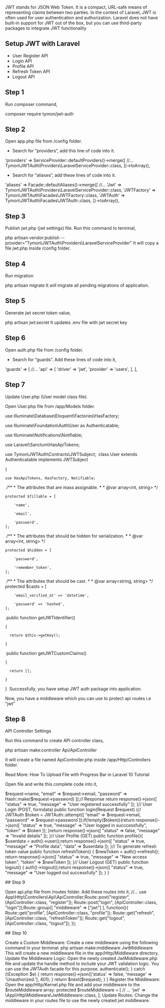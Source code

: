 <p>JWT stands for JSON Web Token. It is a compact, URL-safe means of representing claims between two parties. In the context of Laravel, JWT is often used for user authentication and authorization. Laravel does not have built-in support for JWT out of the box, but you can use third-party packages to integrate JWT functionality
</p>

<p align="center">
 
</p>

## Setup JWT with Laravel

- User Register API
- Login API
- Profile API
- Refresh Token API
- Logout API

## Step 1
Run composer command,

composer require tymon/jwt-auth

## Step 2
Open app.php file from /config folder.

- Search for “providers“, add this line of code into it.

'providers' => ServiceProvider::defaultProviders()->merge([
    //...
    Tymon\JWTAuth\Providers\LaravelServiceProvider::class,
])->toArray(),

- Search for “aliases“, add these lines of code into it.

'aliases' => Facade::defaultAliases()->merge([
   //...
   'Jwt' => Tymon\JWTAuth\Providers\LaravelServiceProvider::class,
   'JWTFactory' => Tymon\JWTAuth\Facades\JWTFactory::class,
   'JWTAuth' => Tymon\JWTAuth\Facades\JWTAuth::class,
])->toArray(),

## Step 3
Publish jwt.php (jwt settings) file. Run this command to terminal,

php artisan vendor:publish --provider="Tymon\JWTAuth\Providers\LaravelServiceProvider"
It will copy a file jwt.php inside /config folder.

## Step 4
Run migration

php artisan migrate
It will migrate all pending migrations of application.

## Step 5
Generate jwt secret token value,

php artisan jwt:secret
It updates .env file with jwt secret key

## Step 6
Open auth.php file from /config folder.

- Search for “guards“. Add these lines of code into it,

'guards' => [
    //...
    'api' => [
        'driver' => 'jwt',
        'provider' => 'users',
    ],
],

## Step 7
Update User.php (User model class file).

Open User.php file from /app/Models folder.
<p>
<?php
​
namespace App\Models;
​
// use Illuminate\Contracts\Auth\MustVerifyEmail;

use Illuminate\Database\Eloquent\Factories\HasFactory;

use Illuminate\Foundation\Auth\User as Authenticatable;

use Illuminate\Notifications\Notifiable;

use Laravel\Sanctum\HasApiTokens;

use Tymon\JWTAuth\Contracts\JWTSubject;
​
class User extends Authenticatable implements JWTSubject

{

    use HasApiTokens, HasFactory, Notifiable;
​
    /**
     * The attributes that are mass assignable. 
     *
     * @var array<int, string>
     */

    protected $fillable = [

        'name',

        'email',

        'password',
    ];
​
    /**
     * The attributes that should be hidden for serialization.
     *
     * @var array<int, string>
     */

    protected $hidden = [

        'password',

        'remember_token',
    ];
​
    /**
     * The attributes that should be cast.
     *
     * @var array<string, string>
     */
    protected $casts = [

        'email_verified_at' => 'datetime',

        'password' => 'hashed',
    ]; 
​
    public function getJWTIdentifier()

    {

      return $this->getKey();

    }
​
    public function getJWTCustomClaims()

    {

      return [];

    }
}
​
Successfully, you have setup JWT auth package into application.

Now, you have a middleware which you can use to protect api routes i.e “jwt”

</p>

## Step 8
<p>

API Controller Settings

Run this command to create API controller class,

php artisan make:controller Api/ApiController

It will create a file named ApiController.php inside /app/Http/Controllers folder.

Read More: How To Upload File with Progress Bar in Laravel 10 Tutorial

Open file and write this complete code into it,

<?php
​
namespace App\Http\Controllers\Api;
 
use App\Http\Controllers\Controller;

use Illuminate\Http\Request;

use App\Models\User;

use Illuminate\Support\Facades\Hash;

use Tymon\JWTAuth\Facades\JWTAuth;
​
class ApiController extends Controller
{
    // User Register (POST, formdata)

    public function register(Request $request){

        // User Model

        User::create([

            "name" => $request->name,

            "email" => $request->email,

            "password" => Hash::make($request->password)
        ]);
​
        // Response

        return response()->json([

            "status" => true,

            "message" => "User registered successfully"
        ]);
    }
​
    // User Login (POST, formdata)

    public function login(Request $request)

    {
​
        // JWTAuth

        $token = JWTAuth::attempt([

            "email" => $request->email,

            "password" => $request->password

        ]);
​
        if(!empty($token)){
​
            return response()->json([

                "status" => true,

                "message" => "User logged in succcessfully",

                "token" => $token

            ]);
        }
​
        return response()->json([

            "status" => false,

            "message" => "Invalid details"

        ]);
    }
​
    // User Profile (GET)

    public function profile(){
​
        $userdata = auth()->user();
​
        return response()->json([

            "status" => true,

            "message" => "Profile data",

            "data" => $userdata

        ]);
    } 
​
    // To generate refresh token value

    public function refreshToken()

    {
        
        $newToken = auth()->refresh();
​
        return response()->json([

            "status" => true,

            "message" => "New access token",

            "token" => $newToken
        ]);
    }
​
    // User Logout (GET)

    public function logout()

    {
        
        auth()->logout();
​
        return response()->json([

            "status" => true,

            "message" => "User logged out successfully"
        ]);
    }
}
​</p>

## Step 9
<p>

Open api.php file from /routes folder. Add these routes into it,

//...

use App\Http\Controllers\Api\ApiController;
​
Route::post("register", [ApiController::class, "register"]);

Route::post("login", [ApiController::class, "login"]);
​
Route::group([

    "middleware" => ["jwt"]

], function(){
​
    Route::get("profile", [ApiController::class, "profile"]);

    Route::get("refresh", [ApiController::class, "refreshToken"]);

    Route::get("logout", [ApiController::class, "logout"]);
});

</p>

## Step 10

<p>

Create a Custom Middleware:

Create a new middleware using the following command in your terminal:


php artisan make:middleware JwtMiddleware

This will create a new middleware file in the app/Http/Middleware directory.

Update the Middleware Logic:

Open the newly created JwtMiddleware.php file and update the handle method to include your JWT validation logic. You

can use the JWTAuth facade for this purpose.

<?php

namespace App\Http\Middleware;

use Closure;

use Tymon\JWTAuth\Facades\JWTAuth;

class JwtMiddleware
{
    public function handle($request, Closure $next)
    {
        try {

            $user = JWTAuth::parseToken()->authenticate();

        }
         catch (\Exception $e) 

         {

            return response()->json(['status' => false, 'message' => 'Unauthorized.'], 401);
        }

        return $next($request);
    }
}

Register the Middleware:

Open the app/Http/Kernel.php file and add your middleware to the $routeMiddleware array:

protected $routeMiddleware = [

    // ...

    'jwt' => \App\Http\Middleware\JwtMiddleware::class,

];

Update Routes:

Change the middleware in your routes file to use the newly created jwt middleware:

</p>